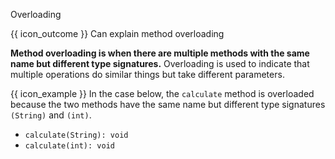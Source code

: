 <span id="title">Overloading</span>

<span id="prereqs"></span>

<span id="outcomes">{{ icon_outcome }} Can explain method overloading</span>

<div id="body">

**Method overloading is when there are multiple methods with the same name but different type signatures.** Overloading is used to indicate that multiple operations do similar things but take different parameters.

<box type="definition" seamless>
<include src="../../../common/definitions.md#def-type-signature" trim />
</box>

<box>

{{ icon_example }} In the case below, the `calculate` method is overloaded because the two methods have the same name but different type signatures `(String)` and `(int)`.

* `calculate(String): void`
* `calculate(int): void`
</box>


</div>

<div id="extras">
</div>
